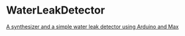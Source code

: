 # WaterLeakDetector

[A synthesizer and a simple water leak detector using Arduino and Max](www.arashizadi.com/Projects/WaterLeakDetector)
